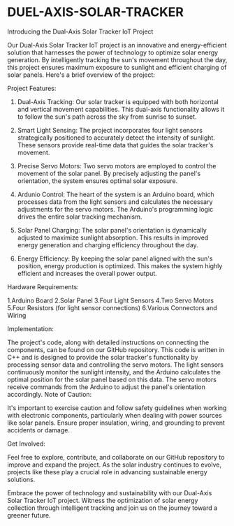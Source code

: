 # DUEL-AXIS-SOLAR-TRACKER
Introducing the Dual-Axis Solar Tracker IoT Project

Our Dual-Axis Solar Tracker IoT project is an innovative and energy-efficient solution that harnesses the power of technology to optimize solar energy generation. By intelligently tracking the sun's movement throughout the day, this project ensures maximum exposure to sunlight and efficient charging of solar panels. Here's a brief overview of the project:

Project Features:

1. Dual-Axis Tracking: Our solar tracker is equipped with both horizontal and vertical movement capabilities. This dual-axis functionality allows it to follow the sun's path across the sky from sunrise to sunset.

2. Smart Light Sensing: The project incorporates four light sensors strategically positioned to accurately detect the intensity of sunlight. These sensors provide real-time data that guides the solar tracker's movement.

3. Precise Servo Motors: Two servo motors are employed to control the movement of the solar panel. By precisely adjusting the panel's orientation, the system ensures optimal solar exposure.

4. Ardunio Control: The heart of the system is an Arduino board, which processes data from the light sensors and calculates the necessary adjustments for the servo motors. The Arduino's programming logic drives the entire solar tracking mechanism.

5. Solar Panel Charging: The solar panel's orientation is dynamically adjusted to maximize sunlight absorption. This results in improved energy generation and charging efficiency throughout the day.

6. Energy Efficiency: By keeping the solar panel aligned with the sun's position, energy production is optimized. This makes the system highly efficient and increases the overall power output.

Hardware Requirements:

1.Arduino Board
2.Solar Panel
3.Four Light Sensors
4.Two Servo Motors
5.Four Resistors (for light sensor connections)
6.Various Connectors and Wiring

Implementation:

The project's code, along with detailed instructions on connecting the components, can be found on our GitHub repository.
This code is written in C++ and is designed to provide the solar tracker's functionality by processing sensor data and controlling the servo motors.
The light sensors continuously monitor the sunlight intensity, and the Arduino calculates the optimal position for the solar panel based on this data.
The servo motors receive commands from the Arduino to adjust the panel's orientation accordingly.
Note of Caution:

It's important to exercise caution and follow safety guidelines when working with electronic components, particularly when dealing with power sources like solar panels. Ensure proper insulation, wiring, and grounding to prevent accidents or damage.

Get Involved:

Feel free to explore, contribute, and collaborate on our GitHub repository to improve and expand the project. As the solar industry continues to evolve, projects like these play a crucial role in advancing sustainable energy solutions.

Embrace the power of technology and sustainability with our Dual-Axis Solar Tracker IoT project. Witness the optimization of solar energy collection through intelligent tracking and join us on the journey toward a greener future.
